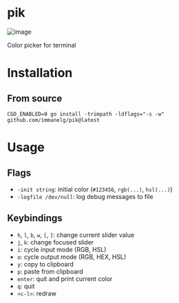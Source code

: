 # pik
![image](https://github.com/immanelg/pik/assets/119798691/a7156404-c752-4899-b837-217dc1acc471)

Color picker for terminal

# Installation

## From source
```
CGO_ENABLED=0 go install -trimpath -ldflags="-s -w" github.com/immanelg/pik@latest
```

# Usage

## Flags
- `-init string`: initial color (`#123456`, `rgb(...)`, `hsl(...)`)
- `-logfile /dev/null`: log debug messages to file

## Keybindings

- `h`, `l`, `b`, `w`, `[`, `]`: change current slider value
- `j`, `k`: change focused slider
- `i`: cycle input mode (RGB, HSL)
- `o`: cycle output mode (RGB, HEX, HSL)
- `y`: copy to clipboard
- `p`: paste from clipboard
- `enter`: quit and print current color
- `q`: quit
- `<c-l>`: redraw
